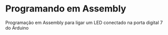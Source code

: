 # Programando em Assembly
 Programação em Assembly para ligar um LED conectado na porta digital 7 do Arduino
